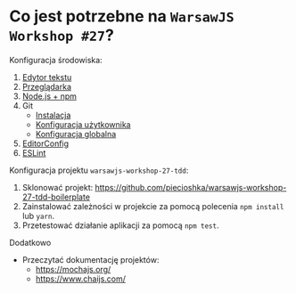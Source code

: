 # Co jest potrzebne na `WarsawJS Workshop #27`?

Konfiguracja środowiska:

1. [Edytor tekstu](/workshop-setup/partials/edytor-tekstu.html)
2. [Przeglądarka](/workshop-setup/partials/przegladarka.html)
3. [Node.js + npm](/workshop-setup/partials/node+npm.html)
4. Git
    + [Instalacja](/workshop-setup/partials/git.html)
    + [Konfiguracja użytkownika](/workshop-setup/partials/git-konfiguracja-uzytkownika.html)
    + [Konfiguracja globalna](/workshop-setup/partials/git-konfiguracja-globalna.html)
5. [EditorConfig](/workshop-setup/partials/editorconfig.html)
6. [ESLint](/workshop-setup/partials/eslint.html)

Konfiguracja projektu `warsawjs-workshop-27-tdd`:

1. Sklonować projekt:
    <https://github.com/piecioshka/warsawjs-workshop-27-tdd-boilerplate>
2. Zainstalować zależności w projekcie za pomocą polecenia `npm install` lub `yarn`.
3. Przetestować działanie aplikacji za pomocą `npm test`.

Dodatkowo

* Przeczytać dokumentację projektów:
    + <https://mochajs.org/>
    + <https://www.chaijs.com/>
